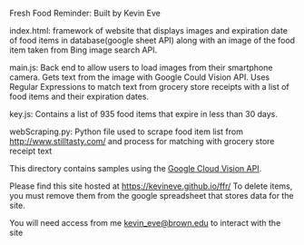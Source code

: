 Fresh Food Reminder: Built by Kevin Eve 

index.html: framework of website that displays images and expiration date of food items in database(google sheet API) along with an image of the food item taken from Bing image search API.

main.js: Back end to allow users to load images from their smartphone camera. Gets text from the image with Google Could Vision API. Uses Regular Expressions to match text from grocery store receipts with a list of food items and their expiration dates. 

key.js: Contains a list of 935 food items that expire in less than 30 days. 

webScraping.py: Python file used to scrape food item list from http://www.stilltasty.com/ and process for matching with grocery store receipt text

This directory contains samples using the [Google Cloud Vision
API](https://cloud.google.com/vision/).

Please find this site hosted at https://kevineve.github.io/ffr/ 
To delete items, you must remove them from the google spreadsheet that stores data for the site.

You will need access from me kevin_eve@brown.edu to interact with the site
